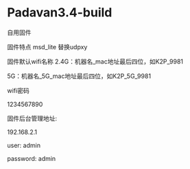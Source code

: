 # Padavan3.4-build
自用固件

固件特点
msd_lite 替换udpxy

固件默认wifi名称 2.4G：机器名_mac地址最后四位，如K2P_9981

5G：机器名_5G_mac地址最后四位，如K2P_5G_9981

wifi密码

1234567890

固件后台管理地址:

192.168.2.1 

user: admin

password: admin
